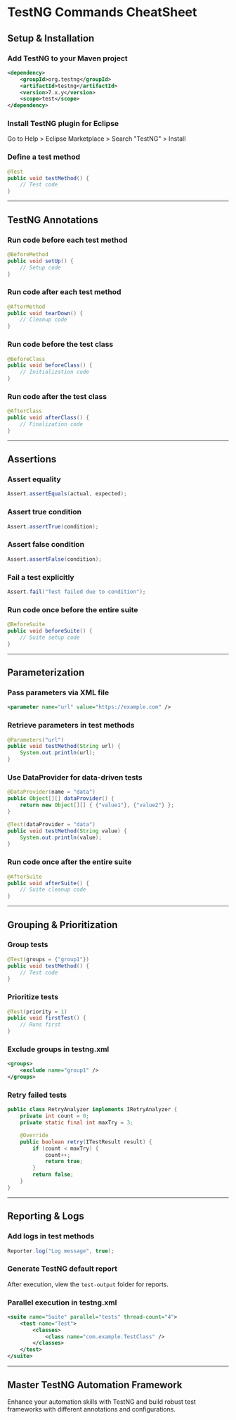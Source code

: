 # TestNG Commands CheatSheet

## Setup & Installation

### Add TestNG to your Maven project
```xml
<dependency>
    <groupId>org.testng</groupId>
    <artifactId>testng</artifactId>
    <version>7.x.y</version>
    <scope>test</scope>
</dependency>
```

### Install TestNG plugin for Eclipse
Go to Help > Eclipse Marketplace > Search "TestNG" > Install

### Define a test method
```java
@Test
public void testMethod() {
    // Test code
}
```

---

## TestNG Annotations

### Run code before each test method
```java
@BeforeMethod
public void setUp() {
    // Setup code
}
```

### Run code after each test method
```java
@AfterMethod
public void tearDown() {
    // Cleanup code
}
```

### Run code before the test class
```java
@BeforeClass
public void beforeClass() {
    // Initialization code
}
```

### Run code after the test class
```java
@AfterClass
public void afterClass() {
    // Finalization code
}
```

---

## Assertions

### Assert equality
```java
Assert.assertEquals(actual, expected);
```

### Assert true condition
```java
Assert.assertTrue(condition);
```

### Assert false condition
```java
Assert.assertFalse(condition);
```

### Fail a test explicitly
```java
Assert.fail("Test failed due to condition");
```

### Run code once before the entire suite
```java
@BeforeSuite
public void beforeSuite() {
    // Suite setup code
}
```

---

## Parameterization

### Pass parameters via XML file
```xml
<parameter name="url" value="https://example.com" />
```

### Retrieve parameters in test methods
```java
@Parameters("url")
public void testMethod(String url) {
    System.out.println(url);
}
```

### Use DataProvider for data-driven tests
```java
@DataProvider(name = "data")
public Object[][] dataProvider() {
    return new Object[][] { {"value1"}, {"value2"} };
}

@Test(dataProvider = "data")
public void testMethod(String value) {
    System.out.println(value);
}
```

### Run code once after the entire suite
```java
@AfterSuite
public void afterSuite() {
    // Suite cleanup code
}
```

---

## Grouping & Prioritization

### Group tests
```java
@Test(groups = {"group1"})
public void testMethod() {
    // Test code
}
```

### Prioritize tests
```java
@Test(priority = 1)
public void firstTest() {
    // Runs first
}
```

### Exclude groups in testng.xml
```xml
<groups>
    <exclude name="group1" />
</groups>
```

### Retry failed tests
```java
public class RetryAnalyzer implements IRetryAnalyzer {
    private int count = 0;
    private static final int maxTry = 3;

    @Override
    public boolean retry(ITestResult result) {
        if (count < maxTry) {
            count++;
            return true;
        }
        return false;
    }
}
```

---

## Reporting & Logs

### Add logs in test methods
```java
Reporter.log("Log message", true);
```

### Generate TestNG default report
After execution, view the `test-output` folder for reports.

### Parallel execution in testng.xml
```xml
<suite name="Suite" parallel="tests" thread-count="4">
    <test name="Test">
        <classes>
            <class name="com.example.TestClass" />
        </classes>
    </test>
</suite>
```

---

## Master TestNG Automation Framework
Enhance your automation skills with TestNG and build robust test frameworks with different annotations and configurations.



